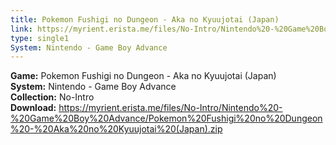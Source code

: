 ```yaml
---
title: Pokemon Fushigi no Dungeon - Aka no Kyuujotai (Japan)
link: https://myrient.erista.me/files/No-Intro/Nintendo%20-%20Game%20Boy%20Advance/Pokemon%20Fushigi%20no%20Dungeon%20-%20Aka%20no%20Kyuujotai%20(Japan).zip
type: single1
System: Nintendo - Game Boy Advance
---
```

<b>Game:</b> Pokemon Fushigi no Dungeon - Aka no Kyuujotai (Japan)<br>
<b>System:</b> Nintendo - Game Boy Advance<br>
<b>Collection:</b> No-Intro<br>
<b>Download:</b> https://myrient.erista.me/files/No-Intro/Nintendo%20-%20Game%20Boy%20Advance/Pokemon%20Fushigi%20no%20Dungeon%20-%20Aka%20no%20Kyuujotai%20(Japan).zip